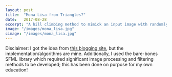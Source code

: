 ```yaml
---
layout: post
title:  "Mona Lisa from Triangles?"
date:   2017-08-28
excerpt: "A hill climbing method to mimick an input image with randomly generated triangles."
image: "/images/mona_lisa.jpg"
cimage: "/images/mona_lisa.jpg"
---
```


Disclaimer: I got the idea from <a href="https://rogerjohansson.blog/2008/12/07/genetic-programming-evolution-of-mona-lisa/">this blogging site</a>, but the implementation/algorithms are mine. Additionally, I used the bare-bones SFML library which required
significant image processing and filtering methods to be developed; this has been done on purpose for my own education!